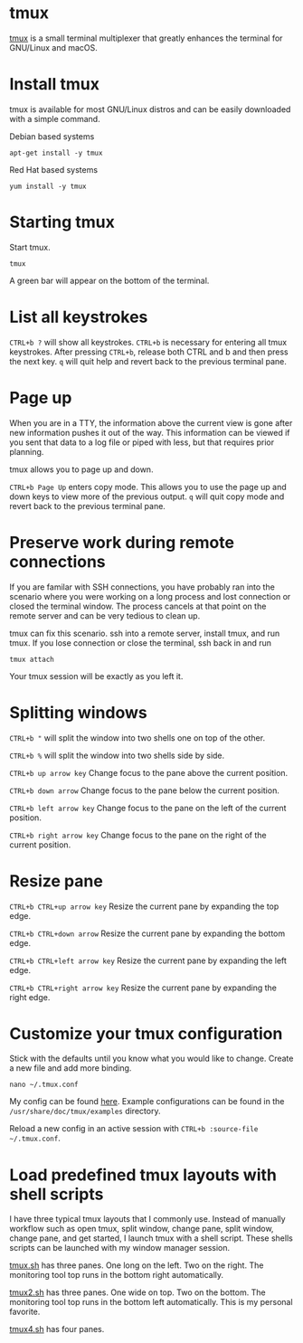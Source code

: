 # tmux

<a href="https://github.com/tmux/tmux/wiki">tmux</a> is a small terminal multiplexer that greatly enhances the terminal for GNU/Linux and macOS.

# Install tmux

tmux is available for most GNU/Linux distros and can be easily downloaded with a simple command.

Debian based systems

```
apt-get install -y tmux
```

Red Hat based systems

```
yum install -y tmux
```

# Starting tmux

Start tmux.

```
tmux
```

A green bar will appear on the bottom of the terminal.

# List all keystrokes

```CTRL+b ?``` will show all keystrokes.  ```CTRL+b``` is necessary for entering all tmux keystrokes.  After pressing ```CTRL+b```, release both CTRL and b and then press the next key.  ```q``` will quit help and revert back to the previous terminal pane.

# Page up

When you are in a TTY, the information above the current view is gone after new information pushes it out of the way.  This information can be viewed if you sent that data to a log file or piped with less, but that requires prior planning.

tmux allows you to page up and down.

```CTRL+b Page Up``` enters copy mode.  This allows you to use the page up and down keys to view more of the previous output.  ```q``` will quit copy mode and revert back to the previous terminal pane.

# Preserve work during remote connections

If you are familar with SSH connections, you have probably ran into the scenario where you were working on a long process and lost connection or closed the terminal window.  The process cancels at that point on the remote server and can be very tedious to clean up.

tmux can fix this scenario.  ssh into a remote server, install tmux, and run tmux.  If you lose connection or close the terminal, ssh back in and run

```
tmux attach
```

Your tmux session will be exactly as you left it.

# Splitting windows

```CTRL+b "``` will split the window into two shells one on top of the other.

```CTRL+b %``` will split the window into two shells side by side.

```CTRL+b up arrow key``` Change focus to the pane above the current position.

```CTRL+b down arrow``` Change focus to the pane below the current position.

```CTRL+b left arrow key``` Change focus to the pane on the left of the current position.

```CTRL+b right arrow key``` Change focus to the pane on the right of the current position.

# Resize pane

```CTRL+b CTRL+up arrow key``` Resize the current pane by expanding the top edge.

```CTRL+b CTRL+down arrow``` Resize the current pane by expanding the bottom edge.

```CTRL+b CTRL+left arrow key``` Resize the current pane by expanding the left edge.

```CTRL+b CTRL+right arrow key``` Resize the current pane by expanding the right edge.

# Customize your tmux configuration

Stick with the defaults until you know what you would like to change.  Create a new file and add more binding.

```
nano ~/.tmux.conf
```

My config can be found <a href="https://github.com/TechnologyClassroom/dotfiles/blob/master/tmux.conf">here</a>.  Example configurations can be found in the ```/usr/share/doc/tmux/examples``` directory.

Reload a new config in an active session with ```CTRL+b :source-file ~/.tmux.conf```.

# Load predefined tmux layouts with shell scripts

I have three typical tmux layouts that I commonly use.  Instead of manually workflow such as open tmux, split window, change pane, split window, change pane, and get started, I launch tmux with a shell script.  These shells scripts can be launched with my window manager session.

<a href="https://github.com/TechnologyClassroom/bash/blob/master/tmux.sh">tmux.sh</a> has three panes.  One long on the left.  Two on the right.  The monitoring tool top runs in the bottom right automatically.

<a href="https://github.com/TechnologyClassroom/bash/blob/master/tmux2.sh">tmux2.sh</a> has three panes.  One wide on top.  Two on the bottom.  The monitoring tool top runs in the bottom left automatically.  This is my personal favorite.

<a href="https://github.com/TechnologyClassroom/bash/blob/master/tmux4.sh">tmux4.sh</a> has four panes.
